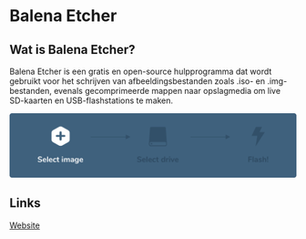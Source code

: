 # Balena Etcher

## Wat is Balena Etcher?

Balena Etcher is een gratis en open-source hulpprogramma dat wordt gebruikt voor het schrijven van afbeeldingsbestanden zoals .iso- en .img-bestanden, evenals gecomprimeerde mappen naar opslagmedia om live SD-kaarten en USB-flashstations te maken.

![logo](../../_assets/images/balena_etcher.gif)

## Links

[Website](https://www.balena.io/etcher/)
